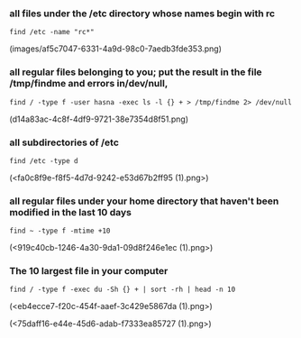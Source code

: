 ### all files under the /etc directory whose names begin with rc
`find /etc -name "rc*"`

(images/af5c7047-6331-4a9d-98c0-7aedb3fde353.png)
### all regular files belonging to you; put the result in the file /tmp/findme and errors in/dev/null,
`find / -type f -user hasna -exec ls -l {} + > /tmp/findme 2> /dev/null`

(d14a83ac-4c8f-4df9-9721-38e7354d8f51.png)
### all subdirectories of /etc
`find /etc -type d`

(<fa0c8f9e-f8f5-4d7d-9242-e53d67b2ff95 (1).png>)
### all regular files under your home directory that haven't been modified in the last 10 days
`find ~ -type f -mtime +10`

(<919c40cb-1246-4a30-9da1-09d8f246e1ec (1).png>)
### The 10 largest file in your computer
`find / -type f -exec du -Sh {} + | sort -rh | head -n 10`

(<eb4ecce7-f20c-454f-aaef-3c429e5867da (1).png>)

(<75daff16-e44e-45d6-adab-f7333ea85727 (1).png>)
